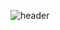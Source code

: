 ![header](https://capsule-render.vercel.app/api?type=cylinder&color="42564F"&height=300&section=header&text=greenLim%20render&fontSize=90)
